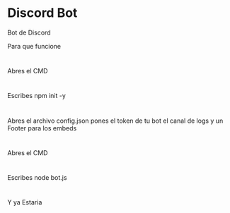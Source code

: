 # Discord Bot
Bot de Discord

Para que funcione
#
Abres el CMD
#
Escribes npm init -y
#
Abres el archivo config.json pones el token de tu bot el canal de logs y un Footer para los embeds
#
Abres el CMD
#
Escribes node bot.js
#
Y ya Estaria
